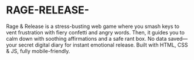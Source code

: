# RAGE-RELEASE-
Rage &amp; Release is a stress-busting web game where you smash keys to vent frustration with fiery confetti and angry words. Then, it guides you to calm down with soothing affirmations and a safe rant box. No data saved—your secret digital diary for instant emotional release. Built with HTML, CSS &amp; JS, fully mobile-friendly.
